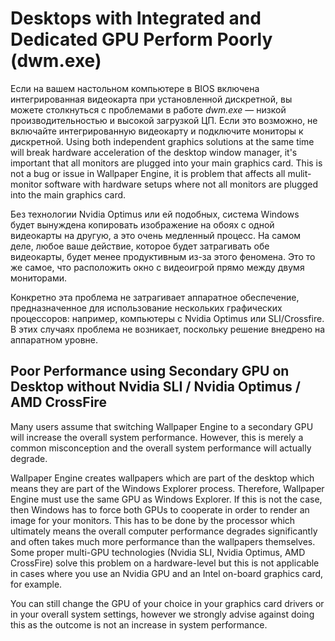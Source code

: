 # Desktops with Integrated and Dedicated GPU Perform Poorly (dwm.exe)

Если на вашем настольном компьютере в BIOS включена интегрированная видеокарта при установленной дискретной, вы можете столкнуться с проблемами в работе *dwm.exe* — низкой производительностью и высокой загрузкой ЦП. Если это возможно, не включайте интегрированную видеокарту и подключите мониторы к дискретной. Using both independent graphics solutions at the same time will break hardware acceleration of the desktop window manager, it's important that all monitors are plugged into your main graphics card. This is not a bug or issue in Wallpaper Engine, it is problem that affects all mulit-monitor software with hardware setups where not all monitors are plugged into the main graphics card.

Без технологии Nvidia Optimus или ей подобных, система Windows будет вынуждена копировать изображение на обоях с одной видеокарты на другую, а это очень медленный процесс. На самом деле, любое ваше действие, которое будет затрагивать обе видеокарты, будет менее продуктивным из-за этого феномена. Это то же самое, что расположить окно с видеоигрой прямо между двумя мониторами.

Конкретно эта проблема не затрагивает аппаратное обеспечение, предназначенное для использование нескольких графических процессоров: например, компьютеры с Nvidia Optimus или SLI/Crossfire. В этих случаях проблема не возникает, поскольку решение внедрено на аппаратном уровне.

## Poor Performance using Secondary GPU on Desktop without Nvidia SLI / Nvidia Optimus / AMD CrossFire

Many users assume that switching Wallpaper Engine to a secondary GPU will increase the overall system performance. However, this is merely a common misconception and the overall system performance will actually degrade.

Wallpaper Engine creates wallpapers which are part of the desktop which means they are part of the Windows Explorer process. Therefore, Wallpaper Engine must use the same GPU as Windows Explorer. If this is not the case, then Windows has to force both GPUs to cooperate in order to render an image for your monitors. This has to be done by the processor which ultimately means the overall computer performance degrades significantly and often takes much more performance than the wallpapers themselves. Some proper multi-GPU technologies (Nvidia SLI, Nvidia Optimus, AMD CrossFire) solve this problem on a hardware-level but this is not applicable in cases where you use an Nvidia GPU and an Intel on-board graphics card, for example.

You can still change the GPU of your choice in your graphics card drivers or in your overall system settings, however we strongly advise against doing this as the outcome is not an increase in system performance.